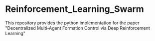 # Reinforcement_Learning_Swarm
This repository provides the python implementation for the paper "Decentralized Multi-Agent Formation Control via Deep Reinforcement Learning"
